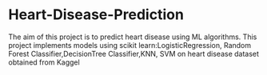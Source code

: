 # Heart-Disease-Prediction

The aim of this project is to predict heart disease using ML algorithms.
This project implements models using scikit learn:LogisticRegression, Random Forest Classifier,DecisionTree Classifier,KNN, SVM on heart disease dataset obtained from Kaggel

